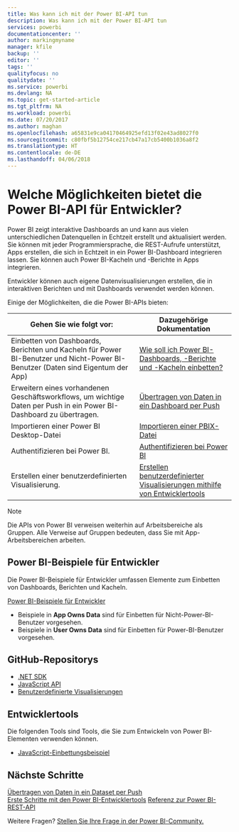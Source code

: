 ```yaml
---
title: Was kann ich mit der Power BI-API tun
description: Was kann ich mit der Power BI-API tun
services: powerbi
documentationcenter: ''
author: markingmyname
manager: kfile
backup: ''
editor: ''
tags: ''
qualityfocus: no
qualitydate: ''
ms.service: powerbi
ms.devlang: NA
ms.topic: get-started-article
ms.tgt_pltfrm: NA
ms.workload: powerbi
ms.date: 07/20/2017
ms.author: maghan
ms.openlocfilehash: a65831e9ca04170464925efd13f02e43ad8027f0
ms.sourcegitcommit: c80fbf5b12754ce217cb47a17cb5400b1036a8f2
ms.translationtype: HT
ms.contentlocale: de-DE
ms.lasthandoff: 04/06/2018
---
```

# <a name="what-can-developers-do-with-the-power-bi-api"></a>Welche Möglichkeiten bietet die Power BI-API für Entwickler?
Power BI zeigt interaktive Dashboards an und kann aus vielen unterschiedlichen Datenquellen in Echtzeit erstellt und aktualisiert werden. Sie können mit jeder Programmiersprache, die REST-Aufrufe unterstützt, Apps erstellen, die sich in Echtzeit in ein Power BI-Dashboard integrieren lassen. Sie können auch Power BI-Kacheln und -Berichte in Apps integrieren.

Entwickler können auch eigene Datenvisualisierungen erstellen, die in interaktiven Berichten und mit Dashboards verwendet werden können. 

Einige der Möglichkeiten, die die Power BI-APIs bieten:

| **Gehen Sie wie folgt vor:** | **Dazugehörige Dokumentation** |
| --- | --- |
| Einbetten von Dashboards, Berichten und Kacheln für Power BI-Benutzer und Nicht-Power BI-Benutzer (Daten sind Eigentum der App) |[Wie soll ich Power BI-Dashboards, -Berichte und -Kacheln einbetten?](embedding-content.md) |
| Erweitern eines vorhandenen Geschäftsworkflows, um wichtige Daten per Push in ein Power BI-Dashboard zu übertragen. |[Übertragen von Daten in ein Dashboard per Push](walkthrough-push-data.md) |
| Importieren einer Power BI Desktop-Datei |[Importieren einer PBIX-Datei](https://msdn.microsoft.com/library/mt243837.aspx) |
| Authentifizieren bei Power BI. |[Authentifizieren bei Power BI](get-azuread-access-token.md) |
| Erstellen einer benutzerdefinierten Visualisierung. |[Erstellen benutzerdefinierter Visualisierungen mithilfe von Entwicklertools](../service-custom-visuals-getting-started-with-developer-tools.md) |

> [!NOTE]
> Die APIs von Power BI verweisen weiterhin auf Arbeitsbereiche als Gruppen. Alle Verweise auf Gruppen bedeuten, dass Sie mit App-Arbeitsbereichen arbeiten.
> 
> 

## <a name="power-bi-developer-samples"></a>Power BI-Beispiele für Entwickler
Die Power BI-Beispiele für Entwickler umfassen Elemente zum Einbetten von Dashboards, Berichten und Kacheln.

[Power BI-Beispiele für Entwickler](https://github.com/Microsoft/PowerBI-Developer-Samples)

* Beispiele in **App Owns Data** sind für Einbetten für Nicht-Power-BI-Benutzer vorgesehen.
* Beispiele in **User Owns Data** sind für Einbetten für Power-BI-Benutzer vorgesehen.

## <a name="github-repositories"></a>GitHub-Repositorys
* [.NET SDK](https://github.com/Microsoft/PowerBI-CSharp)
* [JavaScript API](https://github.com/Microsoft/PowerBI-JavaScript)
* [Benutzerdefinierte Visualisierungen](https://github.com/Microsoft/PowerBI-visuals)

## <a name="developer-tools"></a>Entwicklertools
Die folgenden Tools sind Tools, die Sie zum Entwickeln von Power BI-Elementen verwenden können.

* [JavaScript-Einbettungsbeispiel](https://microsoft.github.io/PowerBI-JavaScript/demo)

## <a name="next-steps"></a>Nächste Schritte
[Übertragen von Daten in ein Dataset per Push](walkthrough-push-data.md)  
[Erste Schritte mit den Power BI-Entwicklertools](../service-custom-visuals-getting-started-with-developer-tools.md) 
[Referenz zur Power BI-REST-API](https://msdn.microsoft.com/library/mt147898.aspx)  

Weitere Fragen? [Stellen Sie Ihre Frage in der Power BI-Community.](http://community.powerbi.com/)


